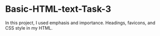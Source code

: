 # Basic-HTML-text-Task-3
In this project, I used emphasis and importance. Headings, favicons, and CSS style in my HTML.
